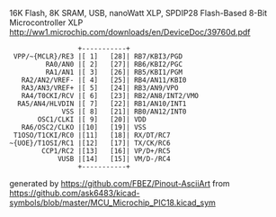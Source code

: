 16K Flash, 8K SRAM, USB, nanoWatt XLP, SPDIP28
Flash-Based 8-Bit Microcontroller XLP
http://ww1.microchip.com/downloads/en/DeviceDoc/39760d.pdf


	                 +-----------+
	 VPP/~{MCLR}/RE3 |[ 1]   [28]| RB7/KBI3/PGD
	         RA0/AN0 |[ 2]   [27]| RB6/KBI2/PGC
	         RA1/AN1 |[ 3]   [26]| RB5/KBI1/PGM
	   RA2/AN2/VREF- |[ 4]   [25]| RB4/AN11/KBI0
	   RA3/AN3/VREF+ |[ 5]   [24]| RB3/AN9/VPO
	   RA4/T0CKI/RCV |[ 6]   [23]| RB2/AN8/INT2/VMO
	  RA5/AN4/HLVDIN |[ 7]   [22]| RB1/AN10/INT1
	             VSS |[ 8]   [21]| RB0/AN12/INT0
	       OSC1/CLKI |[ 9]   [20]| VDD
	   RA6/OSC2/CLKO |[10]   [19]| VSS
	 T1OSO/T1CKI/RC0 |[11]   [18]| RX/DT/RC7
	~{UOE}/T1OSI/RC1 |[12]   [17]| TX/CK/RC6
	        CCP1/RC2 |[13]   [16]| VP/D+/RC5
	            VUSB |[14]   [15]| VM/D-/RC4
	                 +-----------+


generated by https://github.com/FBEZ/Pinout-AsciiArt from https://github.com/ask6483/kicad-symbols/blob/master/MCU_Microchip_PIC18.kicad_sym
